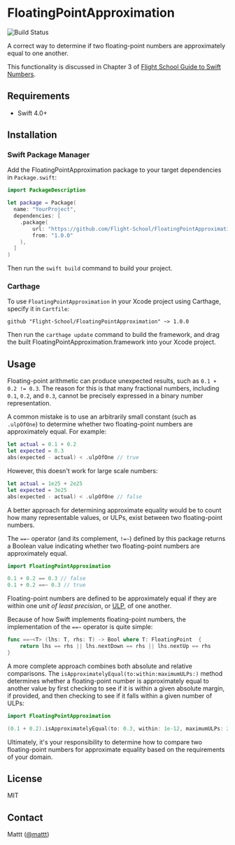 # FloatingPointApproximation

![Build Status](https://api.travis-ci.com/Flight-School/FloatingPointApproximation.svg?branch=master)

A correct way to determine if two floating-point numbers
are approximately equal to one another.

This functionality is discussed in Chapter 3 of
[Flight School Guide to Swift Numbers](https://gumroad.com/l/swift-numbers).

## Requirements

- Swift 4.0+

## Installation

### Swift Package Manager

Add the FloatingPointApproximation package to your target dependencies in `Package.swift`:

```swift
import PackageDescription

let package = Package(
  name: "YourProject",
  dependencies: [
    .package(
        url: "https://github.com/Flight-School/FloatingPointApproximation",
        from: "1.0.0"
    ),
  ]
)
```

Then run the `swift build` command to build your project.

### Carthage

To use `FloatingPointApproximation` in your Xcode project using Carthage,
specify it in `Cartfile`:

```
github "Flight-School/FloatingPointApproximation" ~> 1.0.0
```

Then run the `carthage update` command to build the framework,
and drag the built FloatingPointApproximation.framework into your Xcode project.

## Usage

Floating-point arithmetic can produce unexpected results,
such as `0.1 + 0.2 != 0.3`.
The reason for this is that many fractional numbers,
including `0.1`, `0.2`, and `0.3`,
cannot be precisely expressed in a binary number representation.

A common mistake is to use an arbitrarily small constant
(such as `.ulpOfOne`)
to determine whether two floating-point numbers are approximately equal.
For example:

```swift
let actual = 0.1 + 0.2
let expected = 0.3
abs(expected - actual) < .ulpOfOne // true
```

However, this doesn't work for large scale numbers:

```swift
let actual = 1e25 + 2e25
let expected = 3e25
abs(expected - actual) < .ulpOfOne // false
```

A better approach for determining approximate equality
would be to count how many representable values, or ULPs,
exist between two floating-point numbers.

The `==~` operator (and its complement, `!=~`)
defined by this package
returns a Boolean value indicating whether
two floating-point numbers are approximately equal.

```swift
import FloatingPointApproximation

0.1 + 0.2 == 0.3 // false
0.1 + 0.2 ==~ 0.3 // true
```

Floating-point numbers are defined to be approximately equal
if they are within one _unit of least precision_, or
[ULP](https://en.wikipedia.org/wiki/Unit_in_the_last_place),
of one another.

Because of how Swift implements floating-point numbers,
the implementation of the `==~` operator is quite simple:

```swift
func ==~<T> (lhs: T, rhs: T) -> Bool where T: FloatingPoint  {
    return lhs == rhs || lhs.nextDown == rhs || lhs.nextUp == rhs
}
```

A more complete approach combines both absolute and relative comparisons.
The `isApproximatelyEqual(to:within:maximumULPs:)` method
determines whether a floating-point number
is approximately equal to another value
by first checking to see if it is within a given absolute margin, if provided,
and then checking to see if it falls within a given number of ULPs:

```swift
import FloatingPointApproximation

(0.1 + 0.2).isApproximatelyEqual(to: 0.3, within: 1e-12, maximumULPs: 2)
```

Ultimately, it's your responsibility to determine how to compare
two floating-point numbers for approximate equality
based on the requirements of your domain.

## License

MIT

## Contact

Mattt ([@mattt](https://twitter.com/mattt))
